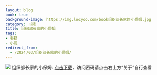 ```yaml
---
layout: blog
book: true
background-image: https://img.locyoo.com/book组织部长家的小保姆.jpg
category: 书籍
title: 组织部长家的小保姆
tags:
- 书籍
- 小说
redirect_from:
  - /2024/03/组织部长家的小保姆/
---
```

![](https://img.locyoo.com/book组织部长家的小保姆.jpg)
组织部长家的小保姆: <a name = "ref1" href="https://url18.ctfile.com/f/50983618-1063935899-8189b9?p=3619">点击下载</a>，访问密码请点击右上方“关于”自行查看